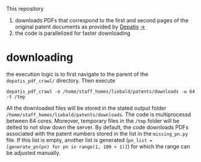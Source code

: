 This repository 

1. downloads PDFs that correspond to the first and second pages of the original patent documents as provided by [Depatis]('https://depatisnet.dpma.de/DepatisNet/depatisnet?action=experte#Trefferlistenkonfiguration') [&rarr;](#downloading)
2. the code is parallelized for faster downloading

# downloading
the execution logic is to first navigate to the parent of the `depatis_pdf_crawl/` directory. Then execute

	depatis_pdf_crawl -o /home/staff_homes/liebald/patents/downloads -w 64 -t /tmp  
    
All the downloaded files will be stored in the stated output folder `/home/staff_homes/liebald/patents/downloads`. The code is multiprocessd between 64 cores. Moreover, temporary files in the `/tmp` folder will be delted to not slow down the server. By default, the code downloads PDFs associated with the patent numbers stored in the list in the `missing_pn.py` file. If this list is empty, another list is generated (`pn_list = [generate_pn(pn) for pn in range(1, 100 + 1)]`) for which the range can be adjusted manually.